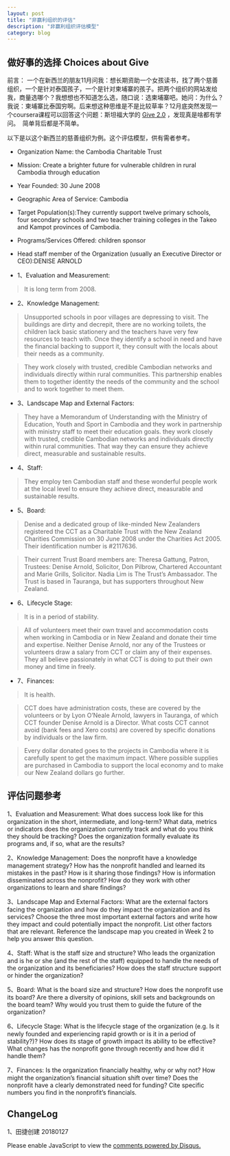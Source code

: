 ```yaml
---
layout: post
title: "非赢利组织的评估"
description: "非赢利组织评估模型"
category: blog
---
```




## 做好事的选择 Choices about Give

前言：
一个在新西兰的朋友11月问我：想长期资助一个女孩读书，找了两个慈善组织，一个是针对泰国孩子，一个是针对柬埔寨的孩子。把两个组织的网站发给我，商量选哪个？我想想也不知道怎么选，随口说：选柬埔寨吧。她问：为什么？我说：柬埔寨比泰国穷啊。后来想这种思维是不是比较草率？12月底突然发现一个coursera课程可以回答这个问题：斯坦福大学的 [Give 2.0](https://www.coursera.org/learn/philanthropist?siteID=je6NUbpObpQ-lxc.hTMpAGJSw9YxDh.U7A&utm_content=10&utm_medium=partners&utm_source=linkshare&utm_campaign=je6NUbpObpQ) ，发现真是啥都有学问。  简单背后都是不简单。

以下是以这个新西兰的慈善组织为例。这个评估模型，供有需者参考。

- Organization Name: the Cambodia Charitable Trust

- Mission: Create a brighter future for vulnerable children in rural Cambodia through education

- Year Founded: 30 June 2008

- Geographic Area of Service: Cambodia

- Target Population(s):They currently support twelve primary schools, four secondary schools and two teacher training colleges in the Takeo and Kampot provinces of Cambodia.

- Programs/Services Offered: children sponsor

- Head staff member of the Organization (usually an Executive Director or CEO):DENISE ARNOLD
	


- 1、Evaluation and Measurement:

> It is long term from 2008.

- 2、Knowledge Management: 

> Unsupported schools in poor villages are depressing to visit.  The buildings are dirty and decrepit, there are no working toilets, the children lack basic stationery and the teachers have very few resources to teach with. Once they identify a school in need and have the financial backing to support it, they consult with the locals about their needs as a community.

>They work closely with trusted, credible Cambodian networks and individuals directly within rural communities. This partnership enables them to together identity the needs of the community and the school and to work together to meet them.  

- 3、Landscape Map and External Factors: 

> They have a Memorandum of Understanding with the Ministry of Education, Youth and Sport in Cambodia and they work in partnership with ministry staff to meet their education goals. they work closely with trusted, credible Cambodian networks and individuals directly within rural communities. That way they can ensure they achieve direct, measurable and sustainable results.

- 4、Staff: 

> They employ ten Cambodian staff and these wonderful people work at the local level to ensure they achieve direct, measurable and sustainable results.

- 5、Board: 


> Denise and a dedicated group of like-minded New Zealanders registered the CCT as a Charitable Trust with the New Zealand Charities Commission on 30 June 2008 under the Charities Act 2005.  Their  identification number is #2117636.

> Their current Trust Board members are: Theresa Gattung, Patron, Trustees: Denise Arnold, Solicitor, Don Pilbrow, Chartered Accountant and Marie Grills, Solicitor. Nadia Lim is The Trust’s Ambassador. The Trust is based in Tauranga, but has supporters throughout New Zealand.

- 6、Lifecycle Stage: 


> It is in a period of stability.

> All of volunteers meet their own travel and accommodation costs when working in Cambodia or in New Zealand and donate their time and expertise. Neither Denise Arnold, nor any of the Trustees or volunteers draw a salary from CCT or claim any of their expenses. They all believe passionately in what CCT is doing to put their own money and time in freely.


- 7、Finances: 

> It is health.

>  CCT does have administration costs, these are covered by the volunteers or by Lyon O’Neale Arnold, lawyers in Tauranga, of which CCT founder Denise Arnold is a Director. What costs CCT cannot avoid (bank fees and Xero costs) are covered by specific donations by individuals or the law firm.

> Every dollar donated goes to the projects in Cambodia where it is carefully spent to get the maximum impact. Where possible supplies are purchased in Cambodia to support the local economy and to make our New Zealand dollars go further.

## 评估问题参考

	
1、Evaluation and Measurement: What does success look like for this organization in the short, intermediate, and long-term? What data, metrics or indicators does the organization currently track and what do you think they should be tracking? Does the organization formally evaluate its programs and, if so, what are the results? 
	
2、Knowledge Management: Does the nonprofit have a knowledge management strategy? How has the nonprofit handled and learned its mistakes in the past? How is it sharing those findings? How is information disseminated across the nonprofit? How do they work with other organizations to learn and share findings? 
	
3、Landscape Map and External Factors: What are the external factors facing the organization and how do they impact the organization and its services? Choose the three most important external factors and write how they impact and could potentially impact the nonprofit. List other factors that are relevant. Reference the landscape map you created in Week 2 to help you answer this question. 
	
4、Staff: What is the staff size and structure? Who leads the organization and is he or she (and the rest of the staff) equipped to handle the needs of the organization and its beneficiaries? How does the staff structure support or hinder the organization? 
	
5、Board: What is the board size and structure? How does the nonprofit use its board? Are there a diversity of opinions, skill sets and backgrounds on the board team? Why would you trust them to guide the future of the organization? 
	
6、Lifecycle Stage: What is the lifecycle stage of the organization (e.g. Is it newly founded and experiencing rapid growth or is it in a period of stability?)? How does its stage of growth impact its ability to be effective? What changes has the nonprofit gone through recently and how did it handle them? 
		
7、Finances: Is the organization financially healthy, why or why not? How might the organization’s financial situation shift over time? Does the nonprofit have a clearly demonstrated need for funding? Cite specific numbers you find in the nonprofit’s financials. 




## ChangeLog

1、田捷创建 20180127


<div id="disqus_thread"></div>
<script>

/**
*  RECOMMENDED CONFIGURATION VARIABLES: EDIT AND UNCOMMENT THE SECTION BELOW TO INSERT DYNAMIC VALUES FROM YOUR PLATFORM OR CMS.
*  LEARN WHY DEFINING THESE VARIABLES IS IMPORTANT: https://disqus.com/admin/universalcode/#configuration-variables*/
/*
var disqus_config = function () {
this.page.url = https://violettianjie.github.io;  // Replace PAGE_URL with your page's canonical URL variable
this.page.identifier = https://violettianjie.github.io; // Replace PAGE_IDENTIFIER with your page's unique identifier variable
};
*/
(function() { // DON'T EDIT BELOW THIS LINE
var d = document, s = d.createElement('script');
s.src = 'https://https-violettianjie-github-io-1.disqus.com/embed.js';
s.setAttribute('data-timestamp', +new Date());
(d.head || d.body).appendChild(s);
})();
</script>
<noscript>Please enable JavaScript to view the <a href="https://disqus.com/?ref_noscript">comments powered by Disqus.</a></noscript>





